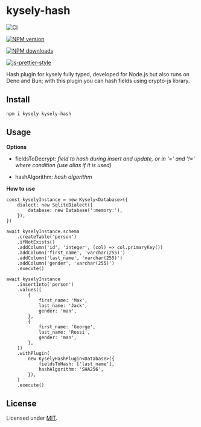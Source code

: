 
  

# kysely-hash

  

[![CI](https://github.com/alenap93/kysely-hash/actions/workflows/ci.yml/badge.svg)](https://github.com/alenap93/kysely-hash/actions/workflows/ci.yml)

[![NPM version](https://img.shields.io/npm/v/kysely-hash.svg?style=flat)](https://www.npmjs.com/package/kysely-hash)

[![NPM downloads](https://img.shields.io/npm/dm/kysely-hash.svg?style=flat)](https://www.npmjs.com/package/kysely-hash)

[![js-prettier-style](https://img.shields.io/badge/code%20style-prettier-brightgreen.svg?style=flat)](https://prettier.io/)

  

Hash plugin for kysely fully typed, developed for Node.js but also runs on Deno and Bun; with this plugin you can hash fields using crypto-js library.



## Install

```
npm i kysely kysely-hash
```

## Usage

**Options**

* fieldsToDecrypt: *field to hash during insert and update, or in '=' and '!=' where condition (use alias if it is used)*

* hashAlgorithm: *hash algorithm*


**How to use**

    const kyselyInstance = new Kysely<Database>({
        dialect: new SqliteDialect({
            database: new Database(':memory:'),
        }),
    })

    await kyselyInstance.schema
        .createTable('person')
        .ifNotExists()
        .addColumn('id', 'integer', (col) => col.primaryKey())
        .addColumn('first_name', 'varchar(255)')
        .addColumn('last_name', 'varchar(255)')
        .addColumn('gender', 'varchar(255)')
        .execute()

    await kyselyInstance
        .insertInto('person')
        .values([
            {
                first_name: 'Max',
                last_name: 'Jack',
                gender: 'man',
            },
            {
                first_name: 'George',
                last_name: 'Rossi',
                gender: 'man',
            },
        ])
        .withPlugin(
            new KyselyHashPlugin<Database>({
                fieldsToHash: ['last_name'],
                hashAlgorithm: 'SHA256',
            }),
        )
        .execute() 

## License

  

Licensed under [MIT](./LICENSE).
